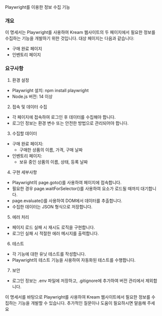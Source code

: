 Playwright를 이용한 정보 수집 기능

### 개요

이 명세서는 Playwright를 사용하여 Kream 웹사이트의 두 페이지에서 필요한 정보를 수집하는 기능을 개발하기 위한 것입니다. 대상 페이지는 다음과 같습니다:

- 구매 완료 페이지
- 인벤토리 페이지

### 요구사항

1. 환경 설정

- Playwright 설치: npm install playwright
- Node.js 버전: 14 이상

2. 접속 및 데이터 수집

- 각 페이지에 접속하여 로그인 후 데이터를 수집해야 합니다.
- 로그인 정보는 환경 변수 또는 안전한 방법으로 관리되어야 합니다.

3. 수집할 데이터

- 구매 완료 페이지:
  - 구매한 상품의 이름, 가격, 구매 날짜
- 인벤토리 페이지:
  - 보유 중인 상품의 이름, 상태, 등록 날짜

4. 구현 세부사항

- Playwright의 page.goto()를 사용하여 페이지에 접속합니다.
- 필요한 경우 page.waitForSelector()를 사용하여 요소가 로드될 때까지 대기합니다.
- page.evaluate()를 사용하여 DOM에서 데이터를 추출합니다.
- 수집한 데이터는 JSON 형식으로 저장합니다.

5. 에러 처리

- 페이지 로드 실패 시 재시도 로직을 구현합니다.
- 로그인 실패 시 적절한 에러 메시지를 출력합니다.

6. 테스트

- 각 기능에 대한 유닛 테스트를 작성합니다.
- Playwright의 테스트 기능을 사용하여 자동화된 테스트를 수행합니다.

7. 보안

- 로그인 정보는 .env 파일에 저장하고, .gitignore에 추가하여 버전 관리에서 제외합니다.

이 명세서를 바탕으로 Playwright를 사용하여 Kream 웹사이트에서 필요한 정보를 수집하는 기능을 개발할 수 있습니다. 추가적인 질문이나 도움이 필요하시면 말씀해 주세요
